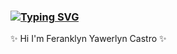 ### [![Typing SVG](https://readme-typing-svg.demolab.com?font=Fira+Code&size=22&pause=1000&color=3FCBF7&width=435&lines=I'm+Front-End+Web+Developer+)](https://git.io/typing-svg)


✨ Hi I'm Feranklyn Yawerlyn Castro ✨
<!--
**franklyncastro/franklyncastro** is a ✨ _special_ ✨ repository because its `README.md` (this file) appears on your GitHub profile.
